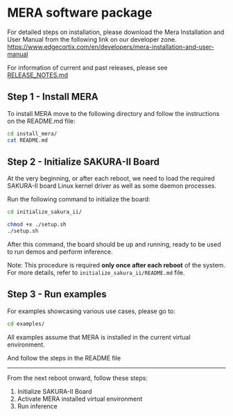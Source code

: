 # MERA software package

For detailed steps on installation, please download the Mera Installation and User Manual from the following link on our developer zone. https://www.edgecortix.com/en/developers/mera-installation-and-user-manual

For information of current and past releases, please see [RELEASE_NOTES.md](RELEASE_NOTES.md)

## Step 1 - Install MERA

To install MERA move to the following directory and follow the instructions on the README.md file:

```bash
cd install_mera/
cat README.md
```



## Step 2 - Initialize SAKURA-II Board

At the very beginning, or after each reboot, we need to load the required SAKURA-II board Linux kernel driver as well as some daemon processes. 

Run the following command to initialize the board:

```bash
cd initialize_sakura_ii/

chmod +x ./setup.sh
./setup.sh
```

After this command, the board should be up and running, ready to be used to run demos and perform inference.

Note: This procedure is required **only once after each reboot** of the system. For more details, refer to `initialize_sakura_ii/README.md` file.



## Step 3 - Run examples

For examples showcasing various use cases, please go to:
```bash
cd examples/
```
All examples assume that MERA is installed in the current virtual environment.

And follow the steps in the README file

<hr>

From the next reboot onward, follow these steps:
  1. Initialize SAKURA-II Board
  2. Activate MERA installed virtual environment
  3. Run inference
